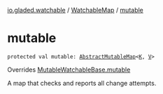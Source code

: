 [io.gladed.watchable](../index.md) / [WatchableMap](index.md) / [mutable](./mutable.md)

# mutable

`protected val mutable: `[`AbstractMutableMap`](https://kotlinlang.org/api/latest/jvm/stdlib/kotlin.collections/-abstract-mutable-map/index.html)`<`[`K`](index.md#K)`, `[`V`](index.md#V)`>`

Overrides [MutableWatchableBase.mutable](../-mutable-watchable-base/mutable.md)

A map that checks and reports all change attempts.

